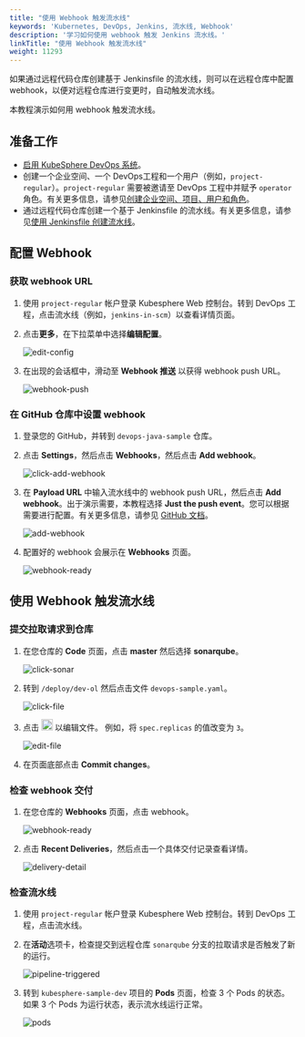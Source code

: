 ```yaml
---
title: "使用 Webhook 触发流水线"
keywords: 'Kubernetes, DevOps, Jenkins, 流水线, Webhook'
description: '学习如何使用 webhook 触发 Jenkins 流水线。'
linkTitle: "使用 Webhook 触发流水线"
weight: 11293
---
```


如果通过远程代码仓库创建基于 Jenkinsfile 的流水线，则可以在远程仓库中配置 webhook，以便对远程仓库进行变更时，自动触发流水线。

本教程演示如何用 webhook 触发流水线。

## 准备工作

- [启用 KubeSphere DevOps 系统](../../../pluggable-components/devops/)。
- 创建一个企业空间、一个 DevOps工程和一个用户（例如，`project-regular`）。`project-regular` 需要被邀请至 DevOps 工程中并赋予 `operator` 角色。有关更多信息，请参见[创建企业空间、项目、用户和角色](../../../quick-start/create-workspace-and-project/)。
- 通过远程代码仓库创建一个基于 Jenkinsfile 的流水线。有关更多信息，请参见[使用 Jenkinsfile 创建流水线](../create-a-pipeline-using-jenkinsfile/)。

## 配置 Webhook

### 获取 webhook URL

1. 使用 `project-regular` 帐户登录 Kubesphere Web 控制台。转到 DevOps 工程，点击流水线（例如，`jenkins-in-scm`）以查看详情页面。

2. 点击**更多**，在下拉菜单中选择**编辑配置**。

   ![edit-config](/images/docs/zh-cn/devops-user-guide/use-devops/pipeline-webhook/edit-config.png)

3. 在出现的会话框中，滑动至 **Webhook 推送** 以获得 webhook push URL。

   ![webhook-push](/images/docs/zh-cn/devops-user-guide/use-devops/pipeline-webhook/webhook-push.png)

### 在 GitHub 仓库中设置 webhook

1. 登录您的 GitHub，并转到 `devops-java-sample` 仓库。

2. 点击 **Settings**，然后点击 **Webhooks**，然后点击 **Add webhook**。

   ![click-add-webhook](/images/docs/zh-cn/devops-user-guide/use-devops/pipeline-webhook/click-add-webhook.png)

3. 在 **Payload URL** 中输入流水线中的 webhook push URL，然后点击 **Add webhook**。出于演示需要，本教程选择 **Just the push event**。您可以根据需要进行配置。有关更多信息，请参见 [GitHub 文档](https://docs.github.com/en/developers/webhooks-and-events/webhooks/creating-webhooks)。

   ![add-webhook](/images/docs/zh-cn/devops-user-guide/use-devops/pipeline-webhook/add-webhook.png)

4. 配置好的 webhook 会展示在 **Webhooks** 页面。

   ![webhook-ready](/images/docs/zh-cn/devops-user-guide/use-devops/pipeline-webhook/webhook-ready.png)

## 使用 Webhook 触发流水线

### 提交拉取请求到仓库

1. 在您仓库的 **Code** 页面，点击 **master** 然后选择 **sonarqube**。

   ![click-sonar](/images/docs/zh-cn/devops-user-guide/use-devops/pipeline-webhook/click-sonar.png)

2. 转到 `/deploy/dev-ol` 然后点击文件 `devops-sample.yaml`。

   ![click-file](/images/docs/zh-cn/devops-user-guide/use-devops/pipeline-webhook/click-file.png)

3. 点击 <img src="/images/docs/zh-cn/devops-user-guide/use-devops/pipeline-webhook/edit-btn.png" width="20px" /> 以编辑文件。 例如，将 `spec.replicas` 的值改变为 `3`。

   ![edit-file](/images/docs/zh-cn/devops-user-guide/use-devops/pipeline-webhook/edit-file.png)

4. 在页面底部点击 **Commit changes**。

### 检查 webhook 交付

1. 在您仓库的 **Webhooks** 页面，点击 webhook。

   ![webhook-ready](/images/docs/zh-cn/devops-user-guide/use-devops/pipeline-webhook/webhook-ready.png)

2. 点击 **Recent Deliveries**，然后点击一个具体交付记录查看详情。

   ![delivery-detail](/images/docs/zh-cn/devops-user-guide/use-devops/pipeline-webhook/delivery-detail.png)

### 检查流水线

1. 使用 `project-regular` 帐户登录 Kubesphere Web 控制台。转到 DevOps 工程，点击流水线。

2. 在**活动**选项卡，检查提交到远程仓库 `sonarqube` 分支的拉取请求是否触发了新的运行。

   ![pipeline-triggered](/images/docs/zh-cn/devops-user-guide/use-devops/pipeline-webhook/pipeline-triggered.png)

3. 转到 `kubesphere-sample-dev` 项目的 **Pods** 页面，检查 3 个 Pods 的状态。如果 3 个 Pods 为运行状态，表示流水线运行正常。

   ![pods](/images/docs/zh-cn/devops-user-guide/use-devops/pipeline-webhook/pods.png)



